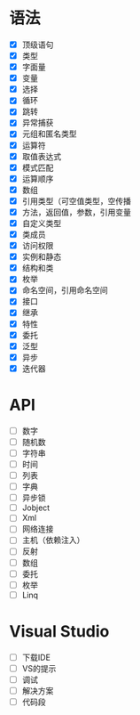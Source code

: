 ﻿# 语法

- [x] 顶级语句
- [x] 类型
- [x] 字面量
- [x] 变量
- [x] 选择
- [x] 循环
- [x] 跳转
- [x] 异常捕获
- [x] 元组和匿名类型
- [x] 运算符
- [x] 取值表达式
- [x] 模式匹配
- [x] 运算顺序
- [x] 数组
- [x] 引用类型（可空值类型，空传播
- [x] 方法，返回值，参数，引用变量 
- [x] 自定义类型
- [x] 类成员
- [x] 访问权限
- [x] 实例和静态
- [x] 结构和类
- [x] 枚举
- [x] 命名空间，引用命名空间
- [x] 接口
- [x] 继承
- [x] 特性
- [x] 委托
- [x] 泛型
- [x] 异步
- [x] 迭代器

# API

- [ ] 数字
- [ ] 随机数
- [ ] 字符串
- [ ] 时间
- [ ] 列表
- [ ] 字典
- [ ] 异步锁
- [ ] Jobject
- [ ] Xml
- [ ] 网络连接
- [ ] 主机（依赖注入）
- [ ] 反射
- [ ] 数组
- [ ] 委托
- [ ] 枚举
- [ ] Linq

# Visual Studio

- [ ] 下载IDE
- [ ] VS的提示
- [ ] 调试
- [ ] 解决方案
- [ ] 代码段
